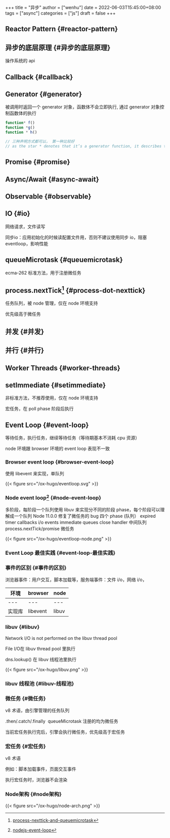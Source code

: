 +++
title = "异步"
author = ["wenhu"]
date = 2022-06-03T15:45:00+08:00
tags = ["async"]
categories = ["js"]
draft = false
+++

## Reactor Pattern {#reactor-pattern}


## 异步的底层原理 {#异步的底层原理}

操作系统的 api


## Callback {#callback}


## Generator {#generator}

被调用时返回一个 generator 对象，函数体不会立即执行, 通过 generator 对象控制函数体的执行

```js
function* f()
function *g()
function * h()

// 三种声明方式都可以， 第一种比较好
// as the star * denotes that it’s a generator function, it describes the kind, not the name, so it should stick with the function keyword
```


## Promise {#promise}


## Async/Await {#async-await}


## Observable {#observable}


## IO {#io}

网络请求，文件读写

同步io：应用初始化的时候读配置文件用，否则不建议使用同步 io，阻塞 eventloop，影响性能


## queueMicrotask {#queuemicrotask}

ecma-262 标准方法，用于注册微任务


## process.nextTick[^fn:1] {#process-dot-nexttick}

任务队列，被 node 管理，仅在 node 环境支持

优先级高于微任务


## 并发 {#并发}


## 并行 {#并行}


## Worker Threads {#worker-threads}


## setImmediate {#setimmediate}

非标准方法，不推荐使用，仅在 node 环境支持

宏任务，在 poll phase 阶段后执行


## Event Loop {#event-loop}

等待任务，执行任务，继续等待任务（等待期基本不消耗 cpu 资源）

node 环境跟 browser 环境的 event loop 表现不一致


### Browser event loop {#browser-event-loop}

使用 libevent 来实现，单队列

{{< figure src="/ox-hugo/eventloop.svg" >}}


### Node event loop[^fn:2] {#node-event-loop}

多阶段，每阶段一个队列使用 libuv 来实现分不同的阶段 phase，每个阶段可以理解成一个队列
Node 11.0.0 修复了微任务的 bug
四个 phase (队列）
expired timer callbacks
i/o events
immediate queues
close handler
中间队列
process.nextTick/promise 微任务

{{< figure src="/ox-hugo/eventloop-node.png" >}}


### Event Loop 最佳实践 {#event-loop-最佳实践}


### 事件的区别 {#事件的区别}

浏览器事件：用户交互，脚本加载等，服务端事件：文件 i/o，网络 i/o，

| 环境 | browser  | node  |
|----|----------|-------|
| --- | ---      | ---   |
| 实现库 | libevent | libuv |


### libuv {#libuv}

Network I/O is not performed on the libuv thread pool

File I/O在 libuv thread pool 里执行

dns.lookup() 在 libuv 线程池里执行

{{< figure src="/ox-hugo/libuv.png" >}}


### libuv 线程池 {#libuv-线程池}


### 微任务 {#微任务}

v8 术语，由引擎管理的任务队列

.then/.catch/.finally  queueMicrotask 注册的均为微任务

当前宏任务执行完后，引擎会执行微任务，优先级高于宏任务


### 宏任务 {#宏任务}

v8 术语

例如：脚本加载事件，页面交互事件

执行宏任务时，浏览器不会渲染


### Node架构 {#node架构}

{{< figure src="/ox-hugo/node-arch.png" >}}

[^fn:1]: [process-nexttick-and-queuemicrotask](https://stackoverflow.com/questions/55467033/difference-between-process-nexttick-and-queuemicrotask)
[^fn:2]: [nodejs-event-loop](https://blog.insiderattack.net/event-loop-and-the-big-picture-nodejs-event-loop-part-1-1cb67a182810)